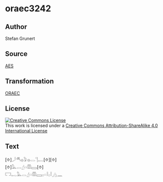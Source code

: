 # oraec3242

## Author

Stefan Grunert

## Source

[AES](https://github.com/simondschweitzer/aes)

## Transformation

[ORAEC](https://oraec.github.io/)

## License

<a rel="license" href="http://creativecommons.org/licenses/by-sa/4.0/"><img alt="Creative Commons License" style="border-width:0" src="https://i.creativecommons.org/l/by-sa/4.0/88x31.png" /></a><br />This work is licensed under a <a rel="license" href="http://creativecommons.org/licenses/by-sa/4.0/">Creative Commons Attribution-ShareAlike 4.0 International License</a>

## Text

[⯑]𓌳𓄪𓐍𓅱𓐍𓂋𓊹𓉻[⯑][⯑]<br>
[⯑]𓅓𓂋𓊨𓏏𓏃𓈙[⯑]<br>
𓉐𓉻𓅓𓂋𓊨𓏏𓏃𓈙𓊪𓏏𓎛𓊪𓎛𓂻𓈖<br>
